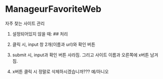 # ManageurFavoriteWeb
자주 찾는 사이트 관리

1. 설정되어있지 않을 때: ## 처리

2. 클릭 시, input 창 2개(이름과 url)와 확인 버튼
3. submit 시, input과 확인 버튼 사라짐. 그리고 사이트 이름과 오른쪽에 x버튼 남겨짐.   
4. x버튼 클릭 시 정말로 삭제하시겠습니까??? 예/아니오

